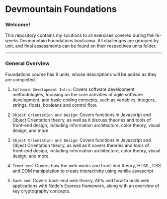 # Devmountain Foundations
### Welcome!
This repository contains my solutions to all exercises covered during the 16-weeks Devmountain Foundations bootcamp.
All challenges are grouped by unit, and final assessments can be found on their respectives units folder.

---

### General Overview
Foundations course has 9 units, whose descriptions will be added as they are completed.

1. `Software Development Intro`: Covers software development methodologies, focusing on the core activities of agile software development, and basic coding concepts, such as variables, integers, strings, floats, booleans and control flow.

2. `Object Orientation and Design`: Covers functions in Javascript and Object Orientation theory, as well as it discuss theories and tools of front-end design, including information architecture, color theory, visual design, and more.

2. `Object Orientation and Design`: Covers functions in Javascript and Object Orientation theory, as well as it covers theories and tools of front-end design, including information architecture, color theory, visual design, and more.

3. `Front-end`: Covers how the web works and front-end theory, HTML, CSS and DOM manipulation to create interactivity using vanilla Javascript.

4. `Back-end`: Covers back-end web theory, APIs and how to build web applications with Node's Express framework, along with an overview of key cryptography concepts.
